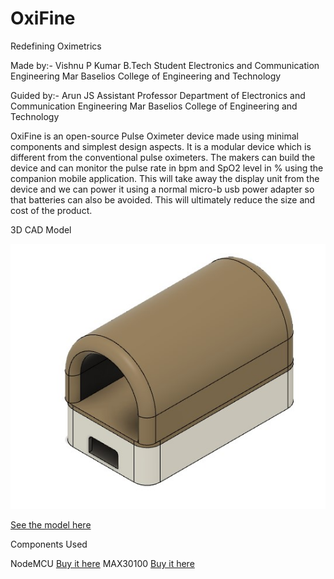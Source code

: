 # OxiFine
Redefining Oximetrics

Made by:-
Vishnu P Kumar
B.Tech Student
Electronics and Communication Engineering
Mar Baselios College of Engineering and Technology

Guided by:-
Arun JS
Assistant Professor
Department of Electronics and Communication Engineering
Mar Baselios College of Engineering and Technology


OxiFine is an open-source Pulse Oximeter device made using minimal components and simplest design aspects. It is a modular device which is different from the conventional pulse oximeters. The makers can build the device and can monitor the pulse rate in bpm and SpO2 level in % using the companion mobile application. This will take away the display unit from the device and we can power it using a normal micro-b usb power adapter so that batteries can also be avoided. This will ultimately reduce the size and cost of the product.

3D CAD Model

![](Images/cad.jpg)

[See the model here ](https://a360.co/3g6MCbJ)

Components Used

NodeMCU [Buy it here](https://www.amazon.com/HiLetgo-Internet-Development-Wireless-Micropython/dp/B081CSJV2V/ref=sr_1_3)
MAX30100 [Buy it here](https://www.amazon.com/DollaTek-MAX30100-Heart-Rate-Oximeter-Pulsesensor/dp/B07DK6PF2Y/ref=sr_1_2)